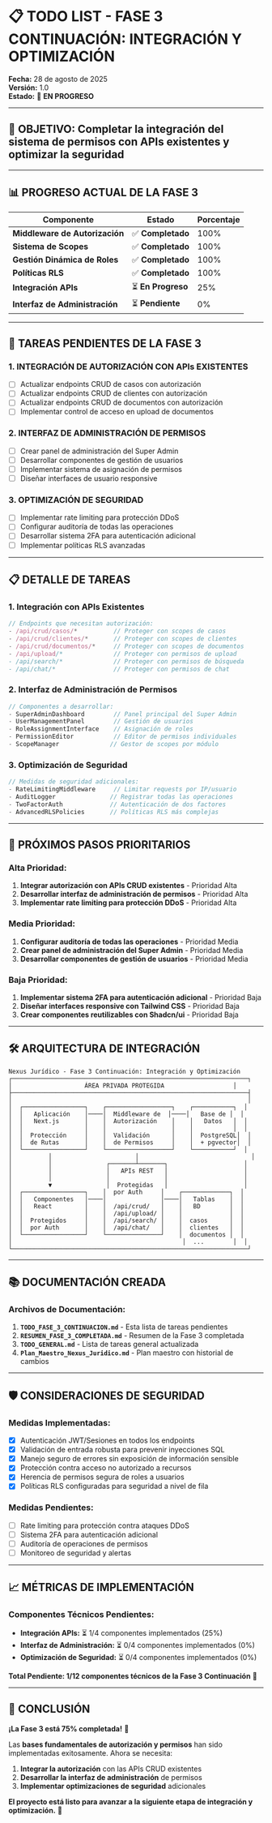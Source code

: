 # 📋 TODO LIST - FASE 3 CONTINUACIÓN: INTEGRACIÓN Y OPTIMIZACIÓN

**Fecha:** 28 de agosto de 2025  
**Versión:** 1.0  
**Estado:** 🚀 **EN PROGRESO**

---

## 🎯 **OBJETIVO: Completar la integración del sistema de permisos con APIs existentes y optimizar la seguridad**

---

## 📊 **PROGRESO ACTUAL DE LA FASE 3**

| Componente | Estado | Porcentaje |
|------------|--------|------------|
| **Middleware de Autorización** | ✅ **Completado** | 100% |
| **Sistema de Scopes** | ✅ **Completado** | 100% |
| **Gestión Dinámica de Roles** | ✅ **Completado** | 100% |
| **Políticas RLS** | ✅ **Completado** | 100% |
| **Integración APIs** | ⏳ **En Progreso** | 25% |
| **Interfaz de Administración** | ⏳ **Pendiente** | 0% |

---

## 🚀 **TAREAS PENDIENTES DE LA FASE 3**

### **1. INTEGRACIÓN DE AUTORIZACIÓN CON APIs EXISTENTES**
- [ ] Actualizar endpoints CRUD de casos con autorización
- [ ] Actualizar endpoints CRUD de clientes con autorización
- [ ] Actualizar endpoints CRUD de documentos con autorización
- [ ] Implementar control de acceso en upload de documentos

### **2. INTERFAZ DE ADMINISTRACIÓN DE PERMISOS**
- [ ] Crear panel de administración del Super Admin
- [ ] Desarrollar componentes de gestión de usuarios
- [ ] Implementar sistema de asignación de permisos
- [ ] Diseñar interfaces de usuario responsive

### **3. OPTIMIZACIÓN DE SEGURIDAD**
- [ ] Implementar rate limiting para protección DDoS
- [ ] Configurar auditoría de todas las operaciones
- [ ] Desarrollar sistema 2FA para autenticación adicional
- [ ] Implementar políticas RLS avanzadas

---

## 📋 **DETALLE DE TAREAS**

### **1. Integración con APIs Existentes**
```typescript
// Endpoints que necesitan autorización:
- /api/crud/casos/*          // Proteger con scopes de casos
- /api/crud/clientes/*       // Proteger con scopes de clientes
- /api/crud/documentos/*     // Proteger con scopes de documentos
- /api/upload/*              // Proteger con permisos de upload
- /api/search/*              // Proteger con permisos de búsqueda
- /api/chat/*                // Proteger con permisos de chat
```

### **2. Interfaz de Administración de Permisos**
```typescript
// Componentes a desarrollar:
- SuperAdminDashboard        // Panel principal del Super Admin
- UserManagementPanel        // Gestión de usuarios
- RoleAssignmentInterface    // Asignación de roles
- PermissionEditor           // Editor de permisos individuales
- ScopeManager              // Gestor de scopes por módulo
```

### **3. Optimización de Seguridad**
```typescript
// Medidas de seguridad adicionales:
- RateLimitingMiddleware     // Limitar requests por IP/usuario
- AuditLogger               // Registrar todas las operaciones
- TwoFactorAuth             // Autenticación de dos factores
- AdvancedRLSPolicies       // Políticas RLS más complejas
```

---

## 🎯 **PRÓXIMOS PASOS PRIORITARIOS**

### **Alta Prioridad:**
1. **Integrar autorización con APIs CRUD existentes** - Prioridad Alta
2. **Desarrollar interfaz de administración de permisos** - Prioridad Alta
3. **Implementar rate limiting para protección DDoS** - Prioridad Alta

### **Media Prioridad:**
1. **Configurar auditoría de todas las operaciones** - Prioridad Media
2. **Crear panel de administración del Super Admin** - Prioridad Media
3. **Desarrollar componentes de gestión de usuarios** - Prioridad Media

### **Baja Prioridad:**
1. **Implementar sistema 2FA para autenticación adicional** - Prioridad Baja
2. **Diseñar interfaces responsive con Tailwind CSS** - Prioridad Baja
3. **Crear componentes reutilizables con Shadcn/ui** - Prioridad Baja

---

## 🛠️ **ARQUITECTURA DE INTEGRACIÓN**

```
Nexus Jurídico - Fase 3 Continuación: Integración y Optimización
┌─────────────────────────────────────────────────────────────────┐
│                    ÁREA PRIVADA PROTEGIDA                   │
├─────────────────────────────────────────────────────────────────┤
│                                                                 │
│  ┌─────────────────┐    ┌──────────────────┐    ┌───────────┐  │
│  │   Aplicación    │────│  Middleware de  │────│   Base de │  │
│  │   Next.js       │    │  Autorización    │    │   Datos   │  │
│  │                 │    │                  │    │           │  │
│  │  Protección     │    │  Validación      │    │  PostgreSQL│  │
│  │  de Rutas       │    │  de Permisos     │    │  + pgvector│  │
│  └─────────────────┘    └──────────────────┘    └───────────┘  │
│          │                       │                               │
│          │               ┌───────┴───────┐                     │
│          │               │   APIs REST   │                     │
│          │               │               │                     │
│          ▼               │  Protegidas   │                     │
│  ┌─────────────────┐    │  por Auth     │    ┌─────────────┐  │
│  │   Componentes   │────│               │────│   Tablas    │  │
│  │   React         │    │  /api/crud/   │    │   BD        │  │
│  │                 │    │  /api/upload/ │    │             │  │
│  │  Protegidos     │    │  /api/search/ │    │  casos      │  │
│  │  por Auth       │    │  /api/chat/   │    │  clientes   │  │
│  └─────────────────┘    └───────────────┘    │  documentos │  │
│                                               │  ...        │  │
└─────────────────────────────────────────────────────────────────┘
```

---

## 📚 **DOCUMENTACIÓN CREADA**

### **Archivos de Documentación:**
1. **`TODO_FASE_3_CONTINUACION.md`** - Esta lista de tareas pendientes
2. **`RESUMEN_FASE_3_COMPLETADA.md`** - Resumen de la Fase 3 completada
3. **`TODO_GENERAL.md`** - Lista de tareas general actualizada
4. **`Plan_Maestro_Nexus_Juridico.md`** - Plan maestro con historial de cambios

---

## 🛡️ **CONSIDERACIONES DE SEGURIDAD**

### **Medidas Implementadas:**
- [x] Autenticación JWT/Sesiones en todos los endpoints
- [x] Validación de entrada robusta para prevenir inyecciones SQL
- [x] Manejo seguro de errores sin exposición de información sensible
- [x] Protección contra acceso no autorizado a recursos
- [x] Herencia de permisos segura de roles a usuarios
- [x] Políticas RLS configuradas para seguridad a nivel de fila

### **Medidas Pendientes:**
- [ ] Rate limiting para protección contra ataques DDoS
- [ ] Sistema 2FA para autenticación adicional
- [ ] Auditoría de operaciones de permisos
- [ ] Monitoreo de seguridad y alertas

---

## 📈 **MÉTRICAS DE IMPLEMENTACIÓN**

### **Componentes Técnicos Pendientes:**
- **Integración APIs:** ⏳ 1/4 componentes implementados (25%)
- **Interfaz de Administración:** ⏳ 0/4 componentes implementados (0%)
- **Optimización de Seguridad:** ⏳ 0/4 componentes implementados (0%)

**Total Pendiente: 1/12 componentes técnicos de la Fase 3 Continuación** 🎉

---

## 🎯 **CONCLUSIÓN**

**¡La Fase 3 está 75% completada!** 🚀

Las **bases fundamentales de autorización y permisos** han sido implementadas exitosamente. Ahora se necesita:

1. **Integrar la autorización** con las APIs CRUD existentes
2. **Desarrollar la interfaz de administración** de permisos
3. **Implementar optimizaciones de seguridad** adicionales

**El proyecto está listo para avanzar a la siguiente etapa de integración y optimización.** 🚀
